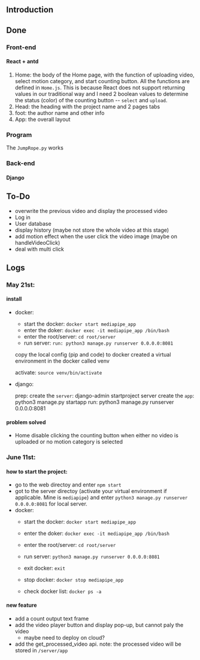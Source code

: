 ## Introduction


## Done
### Front-end
#### React + antd

1. Home: the body of the Home page, with the function of uploading video, select motion category, and start counting button. All the functions are defined in `Home.js`. This is because React does not support returning values in our traditional way and I need 2 boolean values to determine the status (color) of the counting button -- `select` and `upload`.
2. Head: the heading with the project name and 2 pages tabs
3. foot: the author name and other info
4. App: the overall layout

### Program
The `JumpRope.py` works

### Back-end
#### Django


## To-Do
- overwrite the previous video and display the processed video
- Log in 
- User database
- display history (maybe not store the whole video at this stage)
- add motion effect when the user click the video image (maybe on handleVideoClick)
- deal with multi click

## Logs
### May 21st:
#### install
- docker:
    - start the docker: `docker start mediapipe_app`
    - enter the doker: `docker exec -it mediapipe_app /bin/bash`
    - enter the root/server: `cd root/server`
    - run server: `run: python3 manage.py runserver 0.0.0.0:8081`

    copy the local config (pip and code) to docker
    created a virtual environment in the docker called venv

    activate: `source venv/bin/activate`

- django:

    prep:
    create the `server`: django-admin startproject server
    create the `app`: python3 manage.py startapp
    run: python3 manage.py runserver 0.0.0.0:8081
    
#### problem solved
- Home disable clicking the counting button when either no video is uploaded or no motion category is selected


### June 11st:
#### how to start the project:
- go to the web directoy and enter `npm start`
- got to the server directoy (activate your virtual environment if applicable. Mine is `mediapipe`) and enter `python3 manage.py runserver 0.0.0.0:8081` for local server.
- docker:
    - start the docker: `docker start mediapipe_app`
    - enter the doker: `docker exec -it mediapipe_app /bin/bash`
    - enter the root/server: `cd root/server`
    - run server: `python3 manage.py runserver 0.0.0.0:8081`

    - exit docker: `exit`
    - stop docker: `docker stop mediapipe_app`
    - check docker list: `docker ps -a`

#### new feature
- add a count output text frame
- add the video player button and display pop-up, but cannot paly the video
    - maybe need to deploy on cloud?
- add the get_processed_video api. note: the processed video will be stored in `/server/app`


